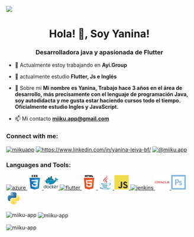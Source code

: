 <div id="header" aling="center">
  <img src="https://tenor.com/es/view/using-the-computer-debbie-harper-harper-house-on-the-pc-typing-gif-26193289" width="200" />
<h1 align="center">Hola! 👋, Soy Yanina!</h1>
<h3 align="center">Desarrolladora java y apasionada de Flutter</h3>

- 🔭 Actualmente estoy trabajando en **Ayi.Group**

- 🌱 actualmente estudio **Flutter, Js e Inglés**

- 💬 Sobre mi **Mi nombre es Yanina, Trabajo hace 3 años en el área de desarrollo, más precisamente con el lenguaje de programación Java, soy autodidacta y me gusta estar haciendo cursos todo el tiempo. Oficialmente estudio Ingles y JavaScript.**

- 📫 Mi contacto **miiku.app@gmail.com**

<h3 align="left">Connect with me:</h3>
<p align="left">
<a href="https://twitter.com/miikuapp" target="blank"><img align="center" src="https://raw.githubusercontent.com/rahuldkjain/github-profile-readme-generator/master/src/images/icons/Social/twitter.svg" alt="miikuapp" height="30" width="40" /></a>
<a href="https://linkedin.com/in/https://www.linkedin.com/in/yanina-leiva-bf/" target="blank"><img align="center" src="https://raw.githubusercontent.com/rahuldkjain/github-profile-readme-generator/master/src/images/icons/Social/linked-in-alt.svg" alt="https://www.linkedin.com/in/yanina-leiva-bf/" height="30" width="40" /></a>
<a href="https://instagram.com/@miiku.app" target="blank"><img align="center" src="https://raw.githubusercontent.com/rahuldkjain/github-profile-readme-generator/master/src/images/icons/Social/instagram.svg" alt="@miiku.app" height="30" width="40" /></a>
</p>

<h3 align="left">Languages and Tools:</h3>
<p align="left"> <a href="https://azure.microsoft.com/en-in/" target="_blank" rel="noreferrer"> <img src="https://www.vectorlogo.zone/logos/microsoft_azure/microsoft_azure-icon.svg" alt="azure" width="40" height="40"/> </a> <a href="https://www.w3schools.com/css/" target="_blank" rel="noreferrer"> <img src="https://raw.githubusercontent.com/devicons/devicon/master/icons/css3/css3-original-wordmark.svg" alt="css3" width="40" height="40"/> </a> <a href="https://www.docker.com/" target="_blank" rel="noreferrer"> <img src="https://raw.githubusercontent.com/devicons/devicon/master/icons/docker/docker-original-wordmark.svg" alt="docker" width="40" height="40"/> </a> <a href="https://flutter.dev" target="_blank" rel="noreferrer"> <img src="https://www.vectorlogo.zone/logos/flutterio/flutterio-icon.svg" alt="flutter" width="40" height="40"/> </a> <a href="https://www.w3.org/html/" target="_blank" rel="noreferrer"> <img src="https://raw.githubusercontent.com/devicons/devicon/master/icons/html5/html5-original-wordmark.svg" alt="html5" width="40" height="40"/> </a> <a href="https://www.java.com" target="_blank" rel="noreferrer"> <img src="https://raw.githubusercontent.com/devicons/devicon/master/icons/java/java-original.svg" alt="java" width="40" height="40"/> </a> <a href="https://developer.mozilla.org/en-US/docs/Web/JavaScript" target="_blank" rel="noreferrer"> <img src="https://raw.githubusercontent.com/devicons/devicon/master/icons/javascript/javascript-original.svg" alt="javascript" width="40" height="40"/> </a> <a href="https://www.jenkins.io" target="_blank" rel="noreferrer"> <img src="https://www.vectorlogo.zone/logos/jenkins/jenkins-icon.svg" alt="jenkins" width="40" height="40"/> </a> <a href="https://www.oracle.com/" target="_blank" rel="noreferrer"> <img src="https://raw.githubusercontent.com/devicons/devicon/master/icons/oracle/oracle-original.svg" alt="oracle" width="40" height="40"/> </a> <a href="https://www.photoshop.com/en" target="_blank" rel="noreferrer"> <img src="https://raw.githubusercontent.com/devicons/devicon/master/icons/photoshop/photoshop-line.svg" alt="photoshop" width="40" height="40"/> </a> <a href="https://www.python.org" target="_blank" rel="noreferrer"> <img src="https://raw.githubusercontent.com/devicons/devicon/master/icons/python/python-original.svg" alt="python" width="40" height="40"/> </a> </p>

<p><img align="left" src="https://github-readme-stats.vercel.app/api/top-langs?username=miiku-app&show_icons=true&locale=en&layout=compact" alt="miiku-app" /></p>

<p>&nbsp;<img align="center" src="https://github-readme-stats.vercel.app/api?username=miiku-app&show_icons=true&locale=en" alt="miiku-app" /></p>

<p><img align="center" src="https://github-readme-streak-stats.herokuapp.com/?user=miiku-app&" alt="miiku-app" /></p>
